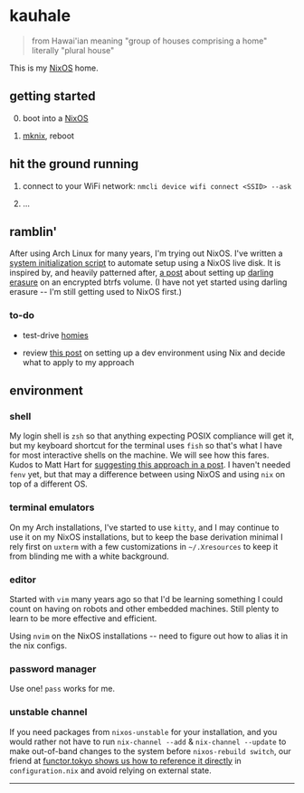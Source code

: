 # kauhale

> from Hawai'ian
> meaning "group of houses comprising a home"
> literally "plural house"

This is my [NixOS] home.

## getting started

0. boot into a [NixOS]

1. [mknix], reboot

## hit the ground running

1. connect to your WiFi network: `nmcli device wifi connect <SSID> --ask`

2. ...

## ramblin'

After using Arch Linux for many years, I'm trying out NixOS. I've written a
[system initialization script][mknix] to automate setup using a NixOS live
disk. It is inspired by, and heavily patterned after, [a post][mt-caret]
about setting up [darling erasure][eyd] on an encrypted btrfs volume. (I
have not yet started using darling erasure -- I'm still getting used to
NixOS first.)

### to-do

* test-drive [homies][homies-post]

* review [this post][mathiasp] on setting up a dev environment using Nix and
  decide what to apply to my approach

## environment

### shell

My login shell is `zsh` so that anything expecting POSIX compliance will get
it, but my keyboard shortcut for the terminal uses `fish` so that's what I
have for most interactive shells on the machine. We will see how this fares.
Kudos to Matt Hart for [suggesting this approach in a post][fish-n-nix]. I
haven't needed `fenv` yet, but that may a difference between using NixOS and
using `nix` on top of a different OS.

### terminal emulators

On my Arch installations, I've started to use `kitty`, and I may continue to
use it on my NixOS installations, but to keep the base derivation minimal I
rely first on `uxterm` with a few customizations in `~/.Xresources` to keep
it from blinding me with a white background.

### editor

Started with `vim` many years ago so that I'd be learning something I could
count on having on robots and other embedded machines. Still plenty to learn
to be more effective and efficient.

Using `nvim` on the NixOS installations -- need to figure out how to alias
it in the nix configs.

### password manager

Use one! `pass` works for me.

### unstable channel

If you need packages from `nixos-unstable` for your installation, and you
would rather not have to run `nix-channel --add` & `nix-channel --update`
to make out-of-band changes to the system before `nixos-rebuild switch`, our
friend at [functor.tokyo shows us how to reference it directly][functokyo]
in `configuration.nix` and avoid relying on external state.



_____________

[NixOS]: https://nixos.org
[mknix]: https://mjstanway.com/mknix
[mt-caret]: https://mt-caret.github.io/blog/posts/2020-06-29-optin-state.html
[eyd]: https://grahamc.com/blog/erase-your-darlings
[homies-post]: https://www.nmattia.com/posts/2018-03-21-nix-reproducible-setup-linux-macos.html
[mathiasp]: https://www.mathiaspolligkeit.de/dev/exploring-nix-on-macos/
[fish-n-nix]: https://mjhart.netlify.app/posts/2020-03-14-nix-and-fish.html
[functokyo]: https://functor.tokyo/blog/2018-02-18-install-packages-from-nixos-unstable
